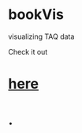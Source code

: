 # bookVis
visualizing TAQ data

Check it out <h1>[here](http://teddycho.github.io/2015/05/29/taq-visualization/)<h1>.
